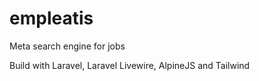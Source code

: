 # empleatis
 Meta search engine for jobs 

 Build with Laravel, Laravel Livewire, AlpineJS and Tailwind
